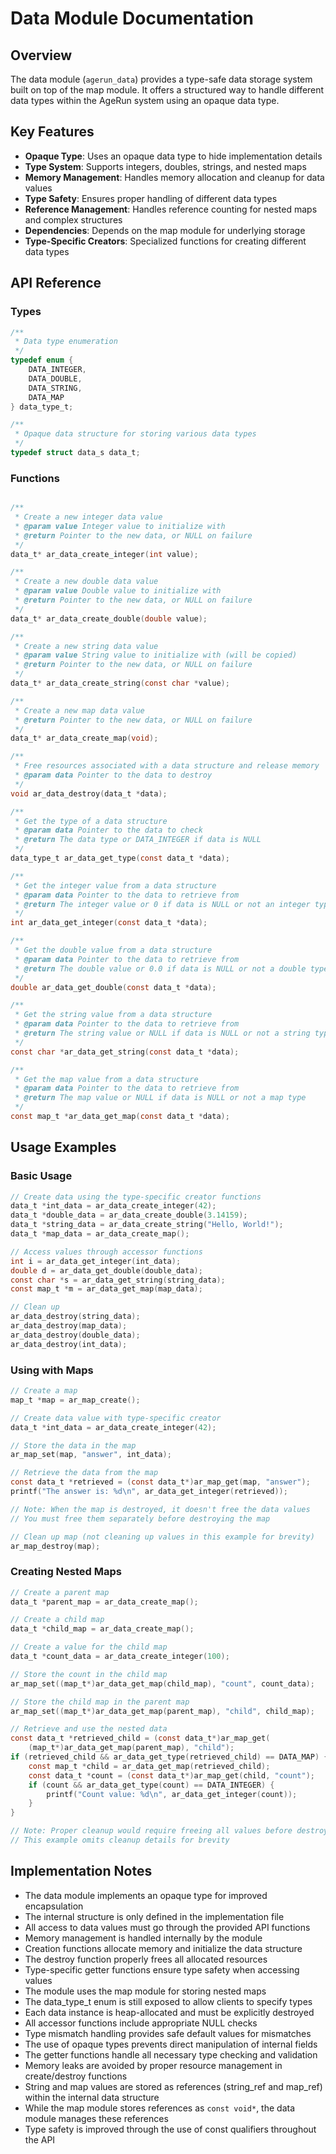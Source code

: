 # Data Module Documentation

## Overview

The data module (`agerun_data`) provides a type-safe data storage system built on top of the map module. It offers a structured way to handle different data types within the AgeRun system using an opaque data type.

## Key Features

- **Opaque Type**: Uses an opaque data type to hide implementation details
- **Type System**: Supports integers, doubles, strings, and nested maps
- **Memory Management**: Handles memory allocation and cleanup for data values
- **Type Safety**: Ensures proper handling of different data types
- **Reference Management**: Handles reference counting for nested maps and complex structures
- **Dependencies**: Depends on the map module for underlying storage
- **Type-Specific Creators**: Specialized functions for creating different data types

## API Reference

### Types

```c
/**
 * Data type enumeration
 */
typedef enum {
    DATA_INTEGER,
    DATA_DOUBLE,
    DATA_STRING,
    DATA_MAP
} data_type_t;

/**
 * Opaque data structure for storing various data types
 */
typedef struct data_s data_t;
```

### Functions

```c

/**
 * Create a new integer data value
 * @param value Integer value to initialize with
 * @return Pointer to the new data, or NULL on failure
 */
data_t* ar_data_create_integer(int value);

/**
 * Create a new double data value
 * @param value Double value to initialize with
 * @return Pointer to the new data, or NULL on failure
 */
data_t* ar_data_create_double(double value);

/**
 * Create a new string data value
 * @param value String value to initialize with (will be copied)
 * @return Pointer to the new data, or NULL on failure
 */
data_t* ar_data_create_string(const char *value);

/**
 * Create a new map data value
 * @return Pointer to the new data, or NULL on failure
 */
data_t* ar_data_create_map(void);

/**
 * Free resources associated with a data structure and release memory
 * @param data Pointer to the data to destroy
 */
void ar_data_destroy(data_t *data);

/**
 * Get the type of a data structure
 * @param data Pointer to the data to check
 * @return The data type or DATA_INTEGER if data is NULL
 */
data_type_t ar_data_get_type(const data_t *data);

/**
 * Get the integer value from a data structure
 * @param data Pointer to the data to retrieve from
 * @return The integer value or 0 if data is NULL or not an integer type
 */
int ar_data_get_integer(const data_t *data);

/**
 * Get the double value from a data structure
 * @param data Pointer to the data to retrieve from
 * @return The double value or 0.0 if data is NULL or not a double type
 */
double ar_data_get_double(const data_t *data);

/**
 * Get the string value from a data structure
 * @param data Pointer to the data to retrieve from
 * @return The string value or NULL if data is NULL or not a string type
 */
const char *ar_data_get_string(const data_t *data);

/**
 * Get the map value from a data structure
 * @param data Pointer to the data to retrieve from
 * @return The map value or NULL if data is NULL or not a map type
 */
const map_t *ar_data_get_map(const data_t *data);
```

## Usage Examples

### Basic Usage

```c
// Create data using the type-specific creator functions
data_t *int_data = ar_data_create_integer(42);
data_t *double_data = ar_data_create_double(3.14159);
data_t *string_data = ar_data_create_string("Hello, World!");
data_t *map_data = ar_data_create_map();

// Access values through accessor functions
int i = ar_data_get_integer(int_data);
double d = ar_data_get_double(double_data);
const char *s = ar_data_get_string(string_data);
const map_t *m = ar_data_get_map(map_data);

// Clean up
ar_data_destroy(string_data);
ar_data_destroy(map_data);
ar_data_destroy(double_data);
ar_data_destroy(int_data);
```

### Using with Maps

```c
// Create a map
map_t *map = ar_map_create();

// Create data value with type-specific creator
data_t *int_data = ar_data_create_integer(42);

// Store the data in the map
ar_map_set(map, "answer", int_data);

// Retrieve the data from the map
const data_t *retrieved = (const data_t*)ar_map_get(map, "answer");
printf("The answer is: %d\n", ar_data_get_integer(retrieved));

// Note: When the map is destroyed, it doesn't free the data values
// You must free them separately before destroying the map

// Clean up map (not cleaning up values in this example for brevity)
ar_map_destroy(map);
```

### Creating Nested Maps

```c
// Create a parent map
data_t *parent_map = ar_data_create_map();

// Create a child map
data_t *child_map = ar_data_create_map();

// Create a value for the child map
data_t *count_data = ar_data_create_integer(100);

// Store the count in the child map
ar_map_set((map_t*)ar_data_get_map(child_map), "count", count_data);

// Store the child map in the parent map
ar_map_set((map_t*)ar_data_get_map(parent_map), "child", child_map);

// Retrieve and use the nested data
const data_t *retrieved_child = (const data_t*)ar_map_get(
    (map_t*)ar_data_get_map(parent_map), "child");
if (retrieved_child && ar_data_get_type(retrieved_child) == DATA_MAP) {
    const map_t *child = ar_data_get_map(retrieved_child);
    const data_t *count = (const data_t*)ar_map_get(child, "count");
    if (count && ar_data_get_type(count) == DATA_INTEGER) {
        printf("Count value: %d\n", ar_data_get_integer(count));
    }
}

// Note: Proper cleanup would require freeing all values before destroying maps
// This example omits cleanup details for brevity
```

## Implementation Notes

- The data module implements an opaque type for improved encapsulation
- The internal structure is only defined in the implementation file
- All access to data values must go through the provided API functions
- Memory management is handled internally by the module
- Creation functions allocate memory and initialize the data structure
- The destroy function properly frees all allocated resources
- Type-specific getter functions ensure type safety when accessing values
- The module uses the map module for storing nested maps
- The data_type_t enum is still exposed to allow clients to specify types
- Each data instance is heap-allocated and must be explicitly destroyed 
- All accessor functions include appropriate NULL checks
- Type mismatch handling provides safe default values for mismatches
- The use of opaque types prevents direct manipulation of internal fields
- The getter functions handle all necessary type checking and validation
- Memory leaks are avoided by proper resource management in create/destroy functions
- String and map values are stored as references (string_ref and map_ref) within the internal data structure
- While the map module stores references as `const void*`, the data module manages these references
- Type safety is improved through the use of const qualifiers throughout the API